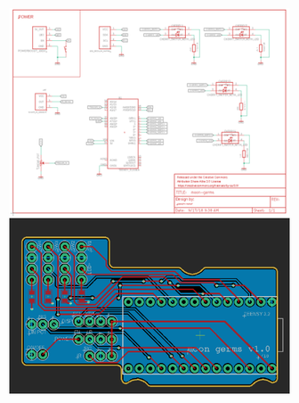 ![Schematic](https://github.com/friedpies/moon-germs/blob/master/Photos/schematic.png)
![Board](https://github.com/friedpies/moon-germs/blob/master/Photos/board.png)
